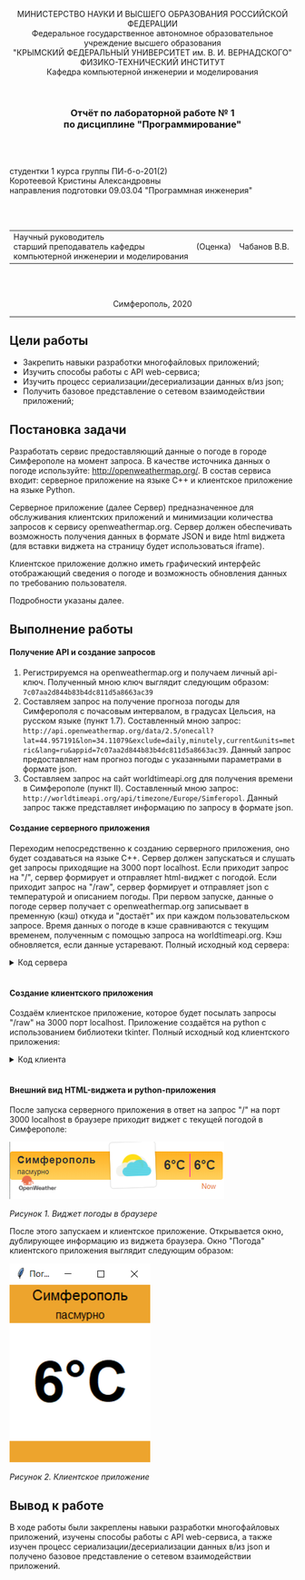 <p align="center">МИНИСТЕРСТВО НАУКИ  И ВЫСШЕГО ОБРАЗОВАНИЯ РОССИЙСКОЙ ФЕДЕРАЦИИ<br>
Федеральное государственное автономное образовательное учреждение высшего образования<br>
"КРЫМСКИЙ ФЕДЕРАЛЬНЫЙ УНИВЕРСИТЕТ им. В. И. ВЕРНАДСКОГО"<br>
ФИЗИКО-ТЕХНИЧЕСКИЙ ИНСТИТУТ<br>
Кафедра компьютерной инженерии и моделирования</p>
<br>
<h3 align="center">Отчёт по лабораторной работе № 1<br> по дисциплине "Программирование"</h3>

<br><br>

<p>студентки 1 курса группы ПИ-б-о-201(2)<br>
Коротеевой Кристины Александровны<br>
направления подготовки 09.03.04 "Программная инженерия"</p>


<br><br>
<table>
<tr><td>Научный руководитель<br> старший преподаватель кафедры<br> компьютерной инженерии и моделирования</td>
<td>(Оценка)</td>
<td>Чабанов В.В.</td>
</tr>
</table>
<br><br>

<p align="center">Симферополь, 2020</p>
<hr>

## Цели работы
* Закрепить навыки разработки многофайловыx приложений;
* Изучить способы работы с API web-сервиса;
* Изучить процесс сериализации/десериализации данных в/из json;
* Получить базовое представление о сетевом взаимодействии приложений;

## Постановка задачи
Разработать сервис предоставляющий данные о погоде в городе Симферополе на момент запроса.  В качестве источника данных о погоде используйте: http://openweathermap.org/. В состав сервиса входит: серверное приложение на языке С++ и клиентское приложение на языке Python.

Серверное приложение (далее Сервер) предназначенное для обслуживания клиентских приложений и минимизации количества запросов к сервису openweathermap.org. Сервер должен обеспечивать возможность получения данных в формате JSON и виде html виджета (для вставки виджета на страницу будет использоваться iframe).

Клиентское приложение должно иметь графический интерфейс отображающий сведения о погоде и возможность обновления данных по требованию пользователя.

Подробности указаны далее.

## Выполнение работы
#### Получение API и создание запросов
1. Регистрируемся на openweathermap.org и получаем личный api-ключ. Полученный мною ключ выглядит следующим образом: ```7c07aa2d844b83b4dc811d5a8663ac39```
2. Составляем запрос на получение прогноза погоды для Симферополя с почасовым интервалом, в градусах Цельсия, на русском языке (пункт 1.7). Составленный мною запрос: ```http://api.openweathermap.org/data/2.5/onecall?lat=44.957191&lon=34.11079&exclude=daily,minutely,current&units=metric&lang=ru&appid=7c07aa2d844b83b4dc811d5a8663ac39```. Данный запрос предоставляет нам прогноз погоды с указанными параметрами в формате json.
3. Составляем запрос на сайт worldtimeapi.org для получения времени в Симферополе (пункт II). Составленный мною запрос: ```http://worldtimeapi.org/api/timezone/Europe/Simferopol```. Данный запрос также представляет информацию по запросу в формате json.

#### Создание серверного приложения
Переходим непосредственно к созданию серверного приложения, оно будет создаваться на языке С++. Сервер должен запускаться и слушать get запросы приходящие на 3000 порт localhost. Если приходит запрос на "/", сервер формирует и отправляет html-виджет с погодой. Если приходит запрос на "/raw", сервер формирует и отправляет json с температурой и описанием погоды. При первом запуске, данные о погоде сервер получает с openweathermap.org записывает в пременную (кэш) откуда и "достаёт" их при каждом пользовательском запросе. Время данных о погоде в кэше сравниваются с текущим временем, полученным с помощью запроса на worldtimeapi.org. Кэш обновляется, если данные устаревают. Полный исходный код сервера: 
<details>
<summary>Код сервера</summary>

```С++

#include <iostream>
#include <fstream>
#include <string>
#include <cpp_httplib/httplib.h>
#include <nlohmann/json.hpp>

using namespace std;
using namespace httplib;
using json = nlohmann::json;

int hour;

string getCurrentWeather() {
    string s_weather;
    Client GetWeather("http://api.openweathermap.org");
    auto res = GetWeather.Get("/data/2.5/onecall?lat=44.957191&lon=34.11079&exclude=daily,minutely,current&units=metric&lang=ru&appid=7c07aa2d844b83b4dc811d5a8663ac39");
    if (!res) {
        cout << "Can't get weather info.\n";
    }
    else {
        s_weather = res->body;
        cout << "Weather info was recieved.\n";
    }
    return s_weather;
}

string getCurrentTime() {
    string s_time;
    Client GetTime("http://worldtimeapi.org");
    auto res = GetTime.Get("/api/timezone/Europe/Simferopol");
    if (res->status == 200) {
        s_time = res->body;
        cout << "Time was recieved.\n";
    } 
    else {
        cout << "Can't get time.\n";
    }
    return s_time;
}

json j_weather, j_time;
string widget_template;
void gen_responce(const Request& req, Response& res) {
    if (j_weather.empty()) {
        j_weather = json::parse(getCurrentWeather());
    }
    j_time = json::parse(getCurrentTime());
    for (int i = 0; i < 48; i++) {
        if (j_time["unixtime"] < j_weather["hourly"][i]["dt"]) {
            hour = i;
            break;
        }
    }

    if (j_time["unixtime"] < j_weather["hourly"][hour]["dt"]){ 
        string temp1 = "{hourly[i].weather[0].description}";
        string temp2 = "{hourly[i].weather[0].icon}";
        string temp3 = "{hourly[i].temp}";
        
        string description = j_weather["hourly"][0]["weather"][0]["description"];
        string icon = j_weather["hourly"][0]["weather"][0]["icon"];
        double temp_value = j_weather["hourly"][hour]["temp"];
        string str_temp_value = to_string(int(round(temp_value)));

        ifstream t_file("template_file.html");
        if (t_file.is_open()) {
            getline(t_file, widget_template, '\0');
        }
        else {
            cout << "Can`t open template.\n";
        }

        widget_template.replace(widget_template.find(temp1), temp1.length(), description);
        widget_template.replace(widget_template.find(temp2), temp2.length(), icon);
        widget_template.replace(widget_template.find(temp3), temp3.length(), str_temp_value);
        widget_template.replace(widget_template.find(temp3), temp3.length(), str_temp_value);
        cout << "Widget strings have been updated.\n";
        
    }
    else {
        j_weather = json::parse(getCurrentWeather());

        string temp1 = "{hourly[i].weather[0].description}";
        string temp2 = "{hourly[i].weather[0].icon}";
        string temp3 = "{hourly[i].temp}";

        string description = j_weather["hourly"][0]["weather"][0]["description"];
        string icon = j_weather["hourly"][0]["weather"][0]["icon"];
        double temp_value = j_weather["hourly"][hour]["temp"];
        string str_temp_value = to_string(int(round(temp_value)));

        ifstream t_file("template_file.html");
        if (t_file.is_open()) {
            getline(t_file, widget_template, '\0');
        }
        else {
            cout << "Can`t open template.\n";
        }

        widget_template.replace(widget_template.find(temp1), temp1.length(), description);
        widget_template.replace(widget_template.find(temp2), temp2.length(), icon);
        widget_template.replace(widget_template.find(temp3), temp3.length(), str_temp_value);
        widget_template.replace(widget_template.find(temp3), temp3.length(), str_temp_value);
        cout << "Widget strings have been updated.\n";
    }
    res.set_content(widget_template, "text/html");
}

json raw;
void gen_raw_responce(const Request& req, Response& res) {
    if (j_weather.empty()) {
        j_weather = json::parse(getCurrentWeather());
    }
    j_time = json::parse(getCurrentTime());
    for (int i = 0; i < 48; i++) {
        if (j_time["unixtime"] < j_weather["hourly"][i]["dt"]) {
            hour = i;
            break;
        }
    }

    if (j_time["unixtime"] < j_weather["hourly"][hour]["dt"]) { //значит в кэше есть этот час
        double temp_value = j_weather["hourly"][hour]["temp"];
        int int_temp_value = round(temp_value);
        string description = j_weather["hourly"][hour]["weather"][0]["description"];
        raw["temp"] = int_temp_value;
        raw["description"] = description;
        cout <<"Raw strings have been updated.\n";
    }
    else {
        j_weather = json::parse(getCurrentWeather());
        double temp_value = j_weather["hourly"][hour]["temp"];
        int int_temp_value = round(temp_value);
        string description = j_weather["hourly"][hour]["weather"][0]["description"];
        raw["temp"] = int_temp_value;
        raw["description"] = description;
        cout << "Raw strings have been updated.\n";
    }
    res.set_content(raw.dump(), "text/json");
}

int main() {
    Server weather;
    weather.Get("/", gen_responce);
    weather.Get("/raw", gen_raw_responce);
    cout << "Start server...OK\n";
    weather.listen("localhost", 3000);
}
```
</details>
<br>

#### Создание клиентского приложения
Создаём клиентское приложение, которое будет посылать запросы "/raw" на 3000 порт localhost. Приложение создаётся на python с использованием библиотеки tkinter. Полный исходный код клиентского приложения:
<details>
<summary>Код клиента</summary>

```python
from tkinter import *
import json
import requests

def site(event = None):
	try:
		load = requests.get('http://localhost:3000/raw').content.decode("utf8")
		data = json.loads(load)

		description.config(text = str(data["description"]))
		temperature.config(text = str(round(data["temp"])) + "°C")
	except requests.exceptions.ConnectionError:
		pass

root = Tk()
root.title("Погода")
root.pack_propagate(0)
root.bind("<Button-1>", site)
root.geometry("200x250")

color = "#eda42d"
w = 100
h = 30

top_frame = Frame(root, bg = color, width = w, height = h)
main_frame = Frame(root, bg = "white",  width = w, height = w)
down_frame = Frame(root, bg = color, width = w, height = h)

top_frame.pack(side = TOP, fill = X)
main_frame.pack(expand = True, fill = BOTH)
down_frame.pack(side = BOTTOM, fill = X)


city = Label(top_frame, font = ("Helvetica", 16), text = "Симферополь", bg = color)
temperature = Label(main_frame, font=("Helvetica", 60, 'bold'), bg = "white")
description = Label(top_frame, font=("Helvetica", 12), bg = color)

city.pack(pady = 0)
temperature.pack(expand = True)
description.pack(pady = 0)

site()

root.mainloop()
```
</details>
<br>

#### Внешний вид HTML-виджета и python-приложения

После запуска серверного приложения в ответ на запрос "/" на порт 3000 localhost в браузере приходит виджет с текущей погодой в Симферополе:

![](./screenshots/server.png)

*Рисунок 1. Виджет погоды в браузере*

После этого запускаем и клиентское приложение. Открывается окно, дублирующее информацию из виджета браузера. Окно "Погода" клиентского приложения выглядит следующим образом:

![](./screenshots/console.png)

*Рисунок 2. Клиентское приложение*

## Вывод к работе
В ходе работы были закреплены навыки разработки многофайловыx приложений, изучены способы работы с API web-сервиса, а также изучен процесс сериализации/десериализации данных в/из json и получено базовое представление о сетевом взаимодействии приложений.